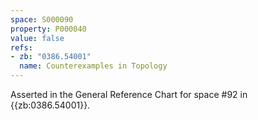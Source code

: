 ```yaml
---
space: S000090
property: P000040
value: false
refs:
- zb: "0386.54001"
  name: Counterexamples in Topology
---
```


Asserted in the General Reference Chart for space #92 in
{{zb:0386.54001}}.
